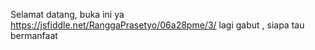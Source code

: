Selamat datang, buka ini ya
https://jsfiddle.net/RanggaPrasetyo/06a28pme/3/
lagi gabut
, siapa tau bermanfaat
